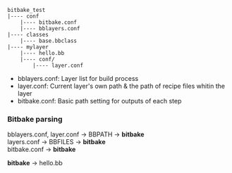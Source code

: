 ```
bitbake_test  
|---- conf                  
    |---- bitbake.conf          
    |---- bblayers.conf
|---- classes                 
    |---- base.bbclass          
|---- mylayer        
    |---- hello.bb             
    |---- conf/             
        |---- layer.conf       
```

- bblayers.conf: Layer list for build process
- layer.conf: Current layer's own path & the path of recipe files whitin the layer
- bitbake.conf: Basic path setting for outputs of each step

### Bitbake parsing
bblayers.conf, layer.conf -> BBPATH -> **bitbake** <br/>
layers.conf -> BBFILES -> **bitbake** <br/>
bitbake.conf -> **bitbake** <br/>

**bitbake** -> hello.bb
